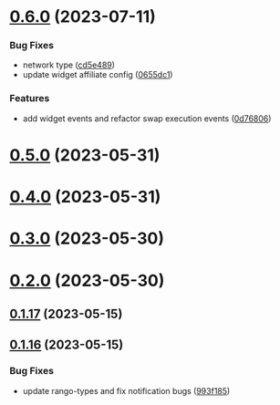 # [0.6.0](https://github.com/rango-exchange/rango-client/compare/queue-manager-demo@0.5.0...queue-manager-demo@0.6.0) (2023-07-11)


### Bug Fixes

* network type ([cd5e489](https://github.com/rango-exchange/rango-client/commit/cd5e489a8cdee72be6a697a346b42bbd9ce6bab0))
* update widget affiliate config ([0655dc1](https://github.com/rango-exchange/rango-client/commit/0655dc1949e6e8a9b1efacb71e3f66ac3d1e30fb))


### Features

* add widget events and refactor swap execution events ([0d76806](https://github.com/rango-exchange/rango-client/commit/0d7680693dd77439de38cd0b20f263f6ae8cceb0))



# [0.5.0](https://github.com/rango-exchange/rango-client/compare/queue-manager-demo@0.4.0...queue-manager-demo@0.5.0) (2023-05-31)



# [0.4.0](https://github.com/rango-exchange/rango-client/compare/queue-manager-demo@0.3.0...queue-manager-demo@0.4.0) (2023-05-31)



# [0.3.0](https://github.com/rango-exchange/rango-client/compare/queue-manager-demo@0.2.0...queue-manager-demo@0.3.0) (2023-05-30)



# [0.2.0](https://github.com/rango-exchange/rango-client/compare/queue-manager-demo@0.1.17...queue-manager-demo@0.2.0) (2023-05-30)



## [0.1.17](https://github.com/rango-exchange/rango-client/compare/queue-manager-demo@0.1.16...queue-manager-demo@0.1.17) (2023-05-15)



## [0.1.16](https://github.com/rango-exchange/rango-client/compare/queue-manager-demo@0.1.15...queue-manager-demo@0.1.16) (2023-05-15)


### Bug Fixes

* update rango-types and fix notification bugs ([993f185](https://github.com/rango-exchange/rango-client/commit/993f185e0b8c5e5e15a2c65ba2d85d1f9c8daa90))



